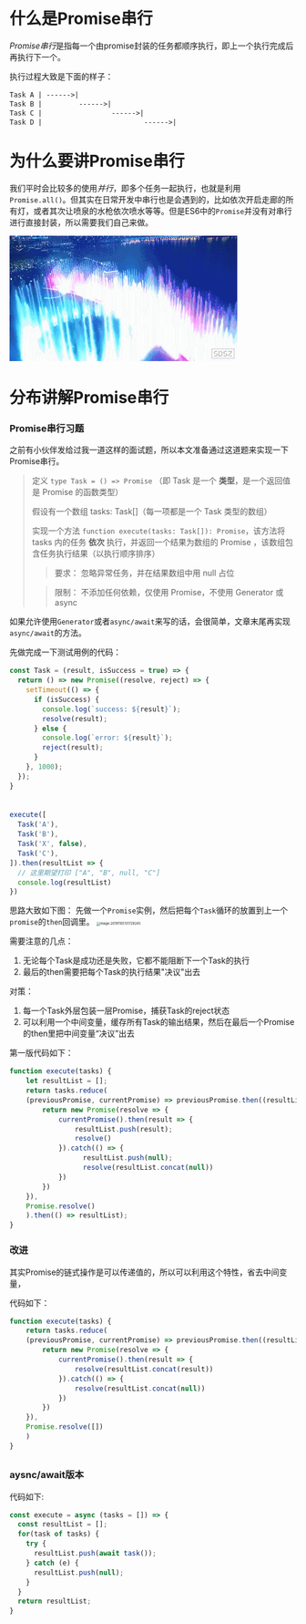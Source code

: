 # 什么是Promise串行

*Promise串行*是指每一个由promise封装的任务都顺序执行，即上一个执行完成后再执行下一个。

执行过程大致是下面的样子：

```
Task A | ------>|
Task B |         ------>|
Task C |                 ------>|
Task D |                         ------>|
```

# 为什么要讲Promise串行

我们平时会比较多的使用*并行*，即多个任务一起执行，也就是利用`Promise.all()`。但其实在日常开发中串行也是会遇到的，比如依次开启走廊的所有灯，或者其次让喷泉的水枪依次喷水等等。但是ES6中的`Promise`并没有对串行进行直接封装，所以需要我们自己来做。

![img](https://raw.githubusercontent.com/royIdoodle/blog/master/assert/喷泉动图.gif)

# 分布讲解Promise串行

### Promise串行习题

之前有小伙伴发给过我一道这样的面试题，所以本文准备通过这道题来实现一下Promise串行。

> 定义 `type Task = () => Promise` （即 Task 是一个 **类型**，是一个返回值是 Promise 的函数类型）
>
> 假设有一个数组 tasks: Task[]（每一项都是一个 Task 类型的数组）
>
> 实现一个方法 `function execute(tasks: Task[]): Promise`，该方法将 tasks 内的任务 **依次** 执行，并返回一个结果为数组的 Promise ，该数组包含任务执行结果（以执行顺序排序）
>
> > 要求：
> > 忽略异常任务，并在结果数组中用 null 占位
>
> > 限制：
> > 不添加任何依赖，仅使用 Promise，不使用 Generator 或 async

如果允许使用`Generator`或者`async/await`来写的话，会很简单，文章末尾再实现`async/await`的方法。



先做完成一下测试用例的代码：

```javascript
const Task = (result, isSuccess = true) => {
  return () => new Promise((resolve, reject) => {
    setTimeout(() => {
      if (isSuccess) {
        console.log(`success: ${result}`);
        resolve(result);
      } else {
        console.log(`error: ${result}`);
        reject(result);
      }
    }, 1000);
  });
}


execute([
  Task('A'),
  Task('B'),
  Task('X', false),
  Task('C'),
]).then(resultList => {
  // 这里期望打印 ["A", "B", null, "C"]
  console.log(resultList)
})
```


思路大致如下图：
先做一个`Promise`实例，然后把每个`Task`循环的放置到上一个`promise`的`then`回调里。
<img src="/Users/wangchong/Library/Application Support/typora-user-images/image-20191105131728245.png" alt="image-20191105131728245" style="zoom:40%;" />

需要注意的几点：
 1. 无论每个Task是成功还是失败，它都不能阻断下一个Task的执行
 2. 最后的then需要把每个Task的执行结果"决议"出去

对策：

1. 每一个Task外层包装一层Promise，捕获Task的reject状态
2. 可以利用一个中间变量，缓存所有Task的输出结果，然后在最后一个Promise的then里把中间变量“决议”出去

第一版代码如下：
```javascript
function execute(tasks) {
    let resultList = [];
	return tasks.reduce(
    (previousPromise, currentPromise) => previousPromise.then((resultList) => {
		return new Promise(resolve => {
			currentPromise().then(result => {
                resultList.push(result);
				resolve()
			}).catch(() => {
                  resultList.push(null);
		          resolve(resultList.concat(null))
			})
		})
	}),
    Promise.resolve()
	).then(() => resultList);
}
```

### 改进
其实Promise的链式操作是可以传递值的，所以可以利用这个特性，省去中间变量，

代码如下：
```javascript
function execute(tasks) {
	return tasks.reduce(
    (previousPromise, currentPromise) => previousPromise.then((resultList) => {
		return new Promise(resolve => {
			currentPromise().then(result => {
				resolve(resultList.concat(result))
			}).catch(() => {
				resolve(resultList.concat(null))
			})
		})
	}),
    Promise.resolve([])
	)
}
```


## 

### aysnc/await版本

代码如下:

```javascript
const execute = async (tasks = []) => {
  const resultList = [];
  for(task of tasks) {
    try {
      resultList.push(await task());
    } catch (e) {
      resultList.push(null);
    }
  }
  return resultList;
}
```

